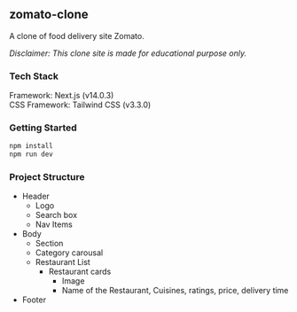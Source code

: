## zomato-clone

A clone of food delivery site Zomato.

_Disclaimer: This clone site is made for educational purpose only._

### Tech Stack

Framework: Next.js (v14.0.3)  
CSS Framework: Tailwind CSS (v3.3.0)

### Getting Started

```bash
npm install  
npm run dev
```

### Project Structure

- Header
    - Logo
    - Search box
    - Nav Items
- Body
    - Section
    - Category carousal
    - Restaurant List
        - Restaurant cards 
            - Image
            - Name of the Restaurant, Cuisines, ratings, price, delivery time
- Footer
